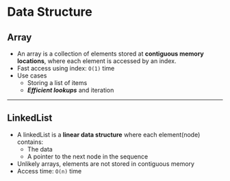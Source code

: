 # Data Structure

## Array
* An array is a collection of elements stored at **contiguous memory locations**, where each element is accessed by an index.
* Fast access using index: `O(1)` time
* Use cases
  * Storing a list of items
  * ***Efficient lookups*** and iteration

---
## LinkedList
* A linkedList is a **linear data structure** where each element(node) contains: 
  * The data
  * A pointer to the next node in the sequence
* Unlikely arrays, elements are not stored in contiguous memory
* Access time: `O(n)` time
